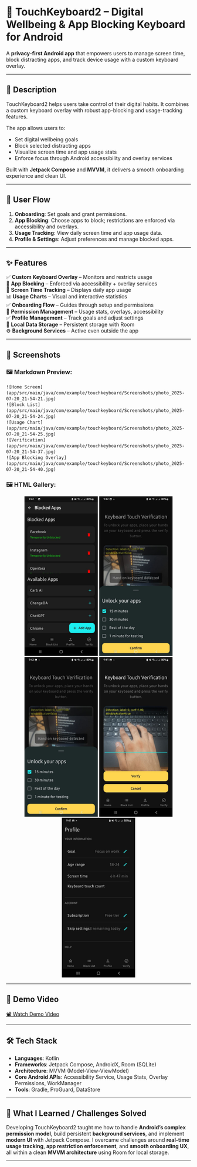 # 🛘 TouchKeyboard2 – Digital Wellbeing & App Blocking Keyboard for Android

A **privacy-first Android app** that empowers users to manage screen time, block distracting apps, and track device usage with a custom keyboard overlay.

---

## 📌 Description

TouchKeyboard2 helps users take control of their digital habits. It combines a custom keyboard overlay with robust app-blocking and usage-tracking features.

The app allows users to:
- Set digital wellbeing goals
- Block selected distracting apps
- Visualize screen time and app usage stats
- Enforce focus through Android accessibility and overlay services

Built with **Jetpack Compose** and **MVVM**, it delivers a smooth onboarding experience and clean UI.

---

## 🧭 User Flow

1. **Onboarding**: Set goals and grant permissions.
2. **App Blocking**: Choose apps to block; restrictions are enforced via accessibility and overlays.
3. **Usage Tracking**: View daily screen time and app usage data.
4. **Profile & Settings**: Adjust preferences and manage blocked apps.

---

## ✨ Features

✅ **Custom Keyboard Overlay** – Monitors and restricts usage  
🔐 **App Blocking** – Enforced via accessibility + overlay services  
📱 **Screen Time Tracking** – Displays daily app usage  
📊 **Usage Charts** – Visual and interactive statistics  
✅ **Onboarding Flow** – Guides through setup and permissions  
🔐 **Permission Management** – Usage stats, overlays, accessibility  
✅ **Profile Management** – Track goals and adjust settings  
💾 **Local Data Storage** – Persistent storage with Room  
⚙️ **Background Services** – Active even outside the app  

---

## 📸 Screenshots

### 🖼️ Markdown Preview:

```
![Home Screen](app/src/main/java/com/example/touchkeyboard/Screenshots/photo_2025-07-20_21-54-21.jpg)
![Block List](app/src/main/java/com/example/touchkeyboard/Screenshots/photo_2025-07-20_21-54-24.jpg)
![Usage Chart](app/src/main/java/com/example/touchkeyboard/Screenshots/photo_2025-07-20_21-54-25.jpg)
![Verification](app/src/main/java/com/example/touchkeyboard/Screenshots/photo_2025-07-20_21-54-37.jpg)
![App Blocking Overlay](app/src/main/java/com/example/touchkeyboard/Screenshots/photo_2025-07-20_21-54-40.jpg)
```

### 🖼️ HTML Gallery:

<div align="center">
  <img src="app/src/main/java/com/example/touchkeyboard/Screenshots/photo_2025-07-20_21-54-21.jpg" alt="Home Screen" width="200"/>
  <img src="app/src/main/java/com/example/touchkeyboard/Screenshots/photo_2025-07-20_21-54-24.jpg" alt="Block List" width="200"/>
  <img src="app/src/main/java/com/example/touchkeyboard/Screenshots/photo_2025-07-20_21-54-25.jpg" alt="Usage Chart" width="200"/>
  <img src="app/src/main/java/com/example/touchkeyboard/Screenshots/photo_2025-07-20_21-54-37.jpg" alt="Verification" width="200"/>
  <img src="app/src/main/java/com/example/touchkeyboard/Screenshots/photo_2025-07-20_21-54-40.jpg" alt="App Blocking Overlay" width="200"/>
</div>

---

## 🎥 Demo Video

[📽️ Watch Demo Video](app/src/main/java/com/example/touchkeyboard/Screenshots/video_2025-07-20_21-54-15.mp4)

---

## 🛠️ Tech Stack

- **Languages**: Kotlin  
- **Frameworks**: Jetpack Compose, AndroidX, Room (SQLite)  
- **Architecture**: MVVM (Model-View-ViewModel)  
- **Core Android APIs**: Accessibility Service, Usage Stats, Overlay Permissions, WorkManager  
- **Tools**: Gradle, ProGuard, DataStore  

---


## 🧠 What I Learned / Challenges Solved

Developing TouchKeyboard2 taught me how to handle **Android’s complex permission model**, build persistent **background services**, and implement **modern UI** with Jetpack Compose. I overcame challenges around **real-time usage tracking**, **app restriction enforcement**, and **smooth onboarding UX**, all within a clean **MVVM architecture** using Room for local storage.

---

